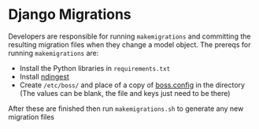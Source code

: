 # Django Migrations

Developers are responsible for running `makemigrations` and committing the resulting migration files when they change a model object. The prereqs for running `makemigrations` are:

* Install the Python libraries in `requirements.txt`
* Install [ndingest](https://github.com/jhuapl-boss/ndingest)
* Create `/etc/boss/` and place of a copy of [boss.config](https://github.com/jhuapl-boss/boss-tools/blob/integration/bossutils/boss.config.default) in the directory (The values can be blank, the file and keys just need to be there)

After these are finished then run `makemigrations.sh` to generate any new migration files
